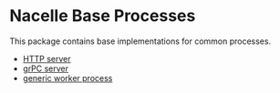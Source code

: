 # Nacelle Base Processes

This package contains base implementations for common processes.

- [HTTP server](https://github.com/efritz/nacelle/tree/master/base/http)
- [grPC server](https://github.com/efritz/nacelle/tree/master/base/grpc)
- [generic worker process](https://github.com/efritz/nacelle/tree/master/base/worker)
